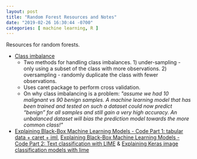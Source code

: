 ```yaml
---
layout: post
title: "Random Forest Resources and Notes"
date: "2019-02-26 16:30:44 -0700"
categories: [ machine learning, R ]
---
```


Resources for random forests.

* [Class imbalance](https://shiring.github.io/machine_learning/2017/04/02/unbalanced)
  - Two methods for handling class imbalances. 1) under-sampling - only using a subset of the class with more observations. 2) oversampling - randomly duplicate the class with fewer observations.  
  - Uses caret package to perform cross validation.
  - On why class imbalancing is a problem: *"assume we had 10 malignant vs 90 benign samples. A machine learning model that has been trained and tested on such a dataset could now predict “benign” for all samples and still gain a very high accuracy. An unbalanced dataset will bias the prediction model towards the more common class!"*
* [Explaining Black-Box Machine Learning Models - Code Part 1: tabular data + caret + iml](https://shirinsplayground.netlify.com/2018/07/explaining_ml_models_code_caret_iml/), [Explaining Black-Box Machine Learning Models - Code Part 2: Text classification with LIME](https://shirinsplayground.netlify.com/2018/07/explaining_ml_models_code_text_lime/) & [Explaining Keras image classification models with lime](https://shirinsplayground.netlify.com/2018/06/keras_fruits_lime/)
